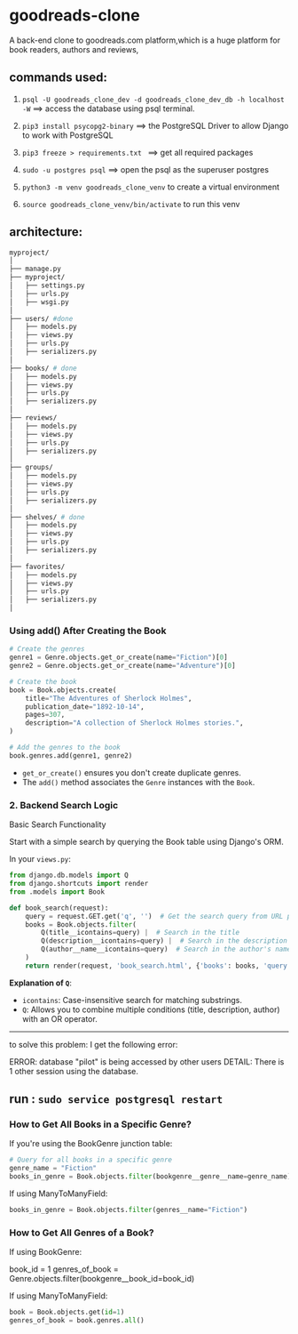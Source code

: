 # goodreads-clone
A back-end clone to goodreads.com platform,which is a huge platform for book readers, authors and reviews,


## commands used:
1. `psql -U goodreads_clone_dev -d goodreads_clone_dev_db -h localhost -W` ==> access the database using psql terminal.

2. `pip3 install psycopg2-binary` ==> the PostgreSQL Driver to allow Django to work with PostgreSQL

3. `pip3 freeze > requirements.txt ` ==> get all required packages

4. `sudo -u postgres psql` ==> open the psql as the superuser postgres

5. `python3 -m venv goodreads_clone_venv` to create a virtual environment
6. `source goodreads_clone_venv/bin/activate` to run this venv


## architecture:
```bash
myproject/
│
├── manage.py
├── myproject/
│   ├── settings.py
│   ├── urls.py
│   ├── wsgi.py
│
├── users/ #done
│   ├── models.py
│   ├── views.py
│   ├── urls.py
│   ├── serializers.py
│
├── books/ # done
│   ├── models.py
│   ├── views.py
│   ├── urls.py
│   ├── serializers.py
│
├── reviews/
│   ├── models.py
│   ├── views.py
│   ├── urls.py
│   ├── serializers.py
│
├── groups/ 
│   ├── models.py
│   ├── views.py
│   ├── urls.py
│   ├── serializers.py
│
├── shelves/ # done 
│   ├── models.py
│   ├── views.py
│   ├── urls.py
│   ├── serializers.py
│
├── favorites/
│   ├── models.py
│   ├── views.py
│   ├── urls.py
│   ├── serializers.py
│
```


### Using add() After Creating the Book
```python
# Create the genres
genre1 = Genre.objects.get_or_create(name="Fiction")[0]
genre2 = Genre.objects.get_or_create(name="Adventure")[0]

# Create the book
book = Book.objects.create(
    title="The Adventures of Sherlock Holmes",
    publication_date="1892-10-14",
    pages=307,
    description="A collection of Sherlock Holmes stories.",
)

# Add the genres to the book
book.genres.add(genre1, genre2)
```
* `get_or_create()` ensures you don't create duplicate genres.
* The `add()` method associates the `Genre` instances with the `Book`.


### 2. Backend Search Logic
Basic Search Functionality

Start with a simple search by querying the Book table using Django's ORM.

In your `views.py`:

```python
from django.db.models import Q
from django.shortcuts import render
from .models import Book

def book_search(request):
    query = request.GET.get('q', '')  # Get the search query from URL parameters
    books = Book.objects.filter(
        Q(title__icontains=query) |  # Search in the title
        Q(description__icontains=query) |  # Search in the description
        Q(author__name__icontains=query)  # Search in the author's name
    )
    return render(request, 'book_search.html', {'books': books, 'query': query})

```
**Explanation of `Q`**:

* `icontains`: Case-insensitive search for matching substrings.
* `Q`: Allows you to combine multiple conditions (title, description, author) with an OR operator.
---
to solve this problem:
I get the following error:

ERROR:  database "pilot" is being accessed by other users
DETAIL:  There is 1 other session using the database.

run : `sudo service postgresql restart`
---

### How to Get All Books in a Specific Genre?

If you're using the BookGenre junction table:
```python
# Query for all books in a specific genre
genre_name = "Fiction"
books_in_genre = Book.objects.filter(bookgenre__genre__name=genre_name)
```

If using ManyToManyField:
```python
books_in_genre = Book.objects.filter(genres__name="Fiction")
```
### How to Get All Genres of a Book?

If using BookGenre:

book_id = 1
genres_of_book = Genre.objects.filter(bookgenre__book_id=book_id)

If using ManyToManyField:
```python
book = Book.objects.get(id=1)
genres_of_book = book.genres.all()
```
